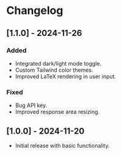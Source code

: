 # Changelog

## [1.1.0] - 2024-11-26
### Added
- Integrated dark/light mode toggle.
- Custom Tailwind color themes.
- Improved LaTeX rendering in user input.

### Fixed
- Bug API key.
- Improved response area resizing.

## [1.0.0] - 2024-11-20
- Initial release with basic functionality.
